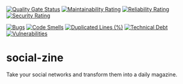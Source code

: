 [![Quality Gate Status](https://sonarcloud.io/api/project_badges/measure?project=superflyxxi_social-zine&metric=alert_status)](https://sonarcloud.io/dashboard?id=superflyxxi_social-zine)
[![Maintainability Rating](https://sonarcloud.io/api/project_badges/measure?project=superflyxxi_social-zine&metric=sqale_rating)](https://sonarcloud.io/dashboard?id=superflyxxi_social-zine)
[![Reliability Rating](https://sonarcloud.io/api/project_badges/measure?project=superflyxxi_social-zine&metric=reliability_rating)](https://sonarcloud.io/dashboard?id=superflyxxi_social-zine)
[![Security Rating](https://sonarcloud.io/api/project_badges/measure?project=superflyxxi_social-zine&metric=security_rating)](https://sonarcloud.io/dashboard?id=superflyxxi_social-zine)

[![Bugs](https://sonarcloud.io/api/project_badges/measure?project=superflyxxi_social-zine&metric=bugs)](https://sonarcloud.io/dashboard?id=superflyxxi_social-zine)
[![Code Smells](https://sonarcloud.io/api/project_badges/measure?project=superflyxxi_social-zine&metric=code_smells)](https://sonarcloud.io/dashboard?id=superflyxxi_social-zine)
[![Duplicated Lines (%)](https://sonarcloud.io/api/project_badges/measure?project=superflyxxi_social-zine&metric=duplicated_lines_density)](https://sonarcloud.io/dashboard?id=superflyxxi_social-zine)
[![Technical Debt](https://sonarcloud.io/api/project_badges/measure?project=superflyxxi_social-zine&metric=sqale_index)](https://sonarcloud.io/dashboard?id=superflyxxi_social-zine)
[![Vulnerabilities](https://sonarcloud.io/api/project_badges/measure?project=superflyxxi_social-zine&metric=vulnerabilities)](https://sonarcloud.io/dashboard?id=superflyxxi_social-zine)

# social-zine
Take your social networks and transform them into a daily magazine.
